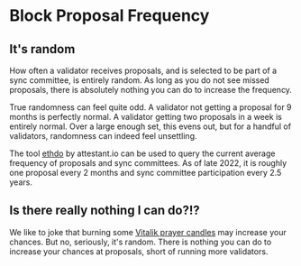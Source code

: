 # Block Proposal Frequency

## It's random

How often a validator receives proposals, and is selected to be part of a sync committee, is entirely random. As long as you do not see missed proposals, there is absolutely nothing you can do to increase the frequency.

True randomness can feel quite odd. A validator not getting a proposal for 9 months is perfectly normal. A validator getting two proposals in a week is entirely normal. Over a large enough set, this evens out, but for a handful of validators, randomness can indeed feel unsettling.

The tool [ethdo](https://github.com/wealdtech/ethdo) by attestant.io can be used to query the current average frequency of proposals and sync committees. As of late 2022, it is roughly one proposal every 2 months and sync committee participation every 2.5 years.

## Is there really nothing I can do?!?

We like to joke that burning some [Vitalik prayer candles](https://www.etsy.com/listing/993553315/vitalik-buterin-prayer-candle-ethereum) may increase your chances. But no, seriously, it's random. There is nothing you can do to increase your chances at proposals, short of running more validators.
